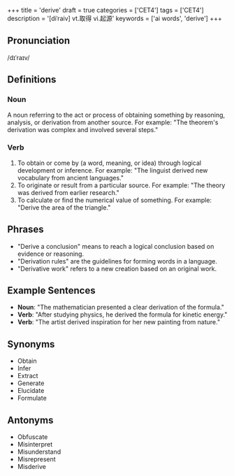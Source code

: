 +++
title = 'derive'
draft = true
categories = ['CET4']
tags = ['CET4']
description = '[diˈraiv] vt.取得 vi.起源'
keywords = ['ai words', 'derive']
+++

## Pronunciation
/dɪˈraɪv/

## Definitions
### Noun
A noun referring to the act or process of obtaining something by reasoning, analysis, or derivation from another source. For example: "The theorem's derivation was complex and involved several steps."
### Verb
1. To obtain or come by (a word, meaning, or idea) through logical development or inference. For example: "The linguist derived new vocabulary from ancient languages."
2. To originate or result from a particular source. For example: "The theory was derived from earlier research."
3. To calculate or find the numerical value of something. For example: "Derive the area of the triangle."

## Phrases
- "Derive a conclusion" means to reach a logical conclusion based on evidence or reasoning.
- "Derivation rules" are the guidelines for forming words in a language.
- "Derivative work" refers to a new creation based on an original work.

## Example Sentences
- **Noun**: "The mathematician presented a clear derivation of the formula."
- **Verb**: "After studying physics, he derived the formula for kinetic energy."
- **Verb**: "The artist derived inspiration for her new painting from nature."

## Synonyms
- Obtain
- Infer
- Extract
- Generate
- Elucidate
- Formulate

## Antonyms
- Obfuscate
- Misinterpret
- Misunderstand
- Misrepresent
- Misderive
